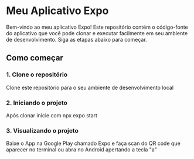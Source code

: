 # Meu Aplicativo Expo

Bem-vindo ao meu aplicativo Expo! Este repositório contém o código-fonte do aplicativo que você pode clonar e executar facilmente em seu ambiente de desenvolvimento. Siga as etapas abaixo para começar.

## Como começar

### 1. Clone o repositório

Clone este repositório para o seu ambiente de desenvolvimento local

### 2. Iniciando o projeto

Após clonar inicie com npx expo start

### 3. Visualizando o projeto

Baixe o App na Google Play chamado Expo e faça scan do QR code que aparecer no terminal ou abra no Android apertando a tecla "a"
